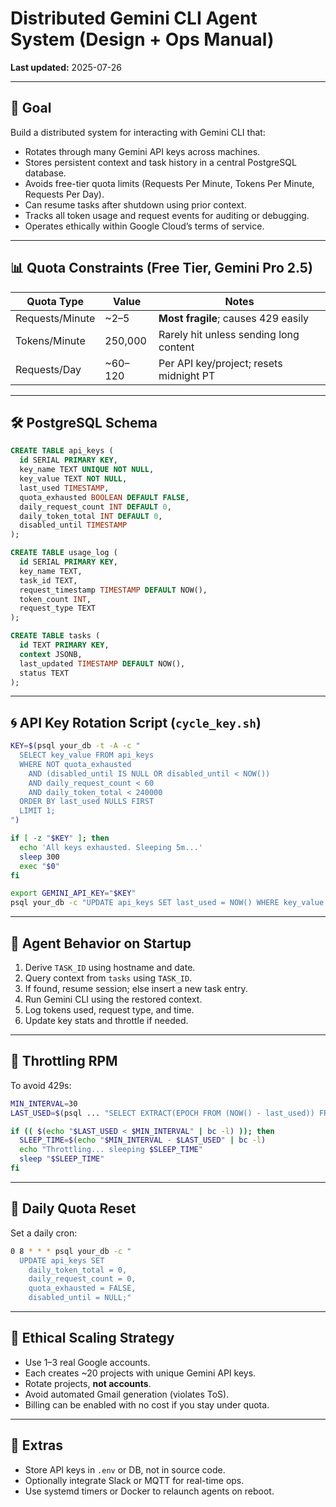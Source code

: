# Distributed Gemini CLI Agent System (Design + Ops Manual)

**Last updated:** 2025-07-26

---

## 🎯 Goal

Build a distributed system for interacting with Gemini CLI that:

- Rotates through many Gemini API keys across machines.
- Stores persistent context and task history in a central PostgreSQL database.
- Avoids free-tier quota limits (Requests Per Minute, Tokens Per Minute, Requests Per Day).
- Can resume tasks after shutdown using prior context.
- Tracks all token usage and request events for auditing or debugging.
- Operates ethically within Google Cloud’s terms of service.

---

## 📊 Quota Constraints (Free Tier, Gemini Pro 2.5)

| Quota Type       | Value          | Notes                             |
|------------------|----------------|------------------------------------|
| Requests/Minute  | ~2–5           | **Most fragile**; causes 429 easily |
| Tokens/Minute    | 250,000        | Rarely hit unless sending long content |
| Requests/Day     | ~60–120        | Per API key/project; resets midnight PT |

---

## 🛠️ PostgreSQL Schema

```sql
CREATE TABLE api_keys (
  id SERIAL PRIMARY KEY,
  key_name TEXT UNIQUE NOT NULL,
  key_value TEXT NOT NULL,
  last_used TIMESTAMP,
  quota_exhausted BOOLEAN DEFAULT FALSE,
  daily_request_count INT DEFAULT 0,
  daily_token_total INT DEFAULT 0,
  disabled_until TIMESTAMP
);

CREATE TABLE usage_log (
  id SERIAL PRIMARY KEY,
  key_name TEXT,
  task_id TEXT,
  request_timestamp TIMESTAMP DEFAULT NOW(),
  token_count INT,
  request_type TEXT
);

CREATE TABLE tasks (
  id TEXT PRIMARY KEY,
  context JSONB,
  last_updated TIMESTAMP DEFAULT NOW(),
  status TEXT
);
```

---

## 🌀 API Key Rotation Script (`cycle_key.sh`)

```bash
KEY=$(psql your_db -t -A -c "
  SELECT key_value FROM api_keys
  WHERE NOT quota_exhausted
    AND (disabled_until IS NULL OR disabled_until < NOW())
    AND daily_request_count < 60
    AND daily_token_total < 240000
  ORDER BY last_used NULLS FIRST
  LIMIT 1;
")

if [ -z "$KEY" ]; then
  echo 'All keys exhausted. Sleeping 5m...'
  sleep 300
  exec "$0"
fi

export GEMINI_API_KEY="$KEY"
psql your_db -c "UPDATE api_keys SET last_used = NOW() WHERE key_value = '$KEY';"
```

---

## 🧠 Agent Behavior on Startup

1. Derive `TASK_ID` using hostname and date.
2. Query context from `tasks` using `TASK_ID`.
3. If found, resume session; else insert a new task entry.
4. Run Gemini CLI using the restored context.
5. Log tokens used, request type, and time.
6. Update key stats and throttle if needed.

---

## 🧯 Throttling RPM

To avoid 429s:

```bash
MIN_INTERVAL=30
LAST_USED=$(psql ... "SELECT EXTRACT(EPOCH FROM (NOW() - last_used)) FROM api_keys WHERE key_value = '$GEMINI_API_KEY';")

if (( $(echo "$LAST_USED < $MIN_INTERVAL" | bc -l) )); then
  SLEEP_TIME=$(echo "$MIN_INTERVAL - $LAST_USED" | bc -l)
  echo "Throttling... sleeping $SLEEP_TIME"
  sleep "$SLEEP_TIME"
fi
```

---

## 🔁 Daily Quota Reset

Set a daily cron:

```bash
0 8 * * * psql your_db -c "
  UPDATE api_keys SET
    daily_token_total = 0,
    daily_request_count = 0,
    quota_exhausted = FALSE,
    disabled_until = NULL;"
```

---

## 🧩 Ethical Scaling Strategy

- Use 1–3 real Google accounts.
- Each creates ~20 projects with unique Gemini API keys.
- Rotate projects, **not accounts**.
- Avoid automated Gmail generation (violates ToS).
- Billing can be enabled with no cost if you stay under quota.

---

## 📁 Extras

- Store API keys in `.env` or DB, not in source code.
- Optionally integrate Slack or MQTT for real-time ops.
- Use systemd timers or Docker to relaunch agents on reboot.
